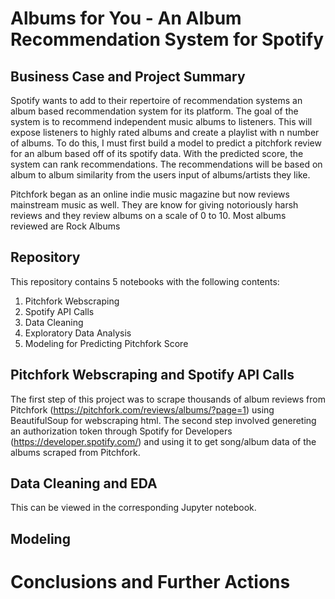 # Albums for You - An Album Recommendation System for Spotify

## Business Case and Project Summary

Spotify wants to add to their repertoire of recommendation systems an album based recommendation system for its platform.  The goal of the system is to recommend independent music albums to listeners. This will expose listeners to highly rated albums and create a playlist with n number of albums. To do this, I must first build a model to predict a pitchfork review for an album based off of its spotify data. With the predicted score, the system can rank recommendations. The recommendations will be based on album to album similarity from the users input of albums/artists they like.

Pitchfork began as an online indie music magazine but now reviews mainstream music as well. They are know for giving notoriously harsh reviews and they review albums on a scale of 0 to 10. Most albums reviewed are Rock Albums

## Repository

This repository contains 5 notebooks with the following contents:
1. Pitchfork Webscraping
2. Spotify API Calls
3. Data Cleaning
4. Exploratory Data Analysis
5. Modeling for Predicting Pitchfork Score

## Pitchfork Webscraping and Spotify API Calls

The first step of this project was to scrape thousands of album reviews from Pitchfork (https://pitchfork.com/reviews/albums/?page=1) using BeautifulSoup for webscraping html. The second step involved genereting an authorization token through Spotify for Developers (https://developer.spotify.com/) and using it to get song/album data of the albums scraped from Pitchfork.

## Data Cleaning and EDA

This can be viewed in the corresponding Jupyter notebook.
 
## Modeling



# Conclusions and Further Actions



